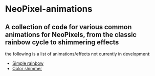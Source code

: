 # NeoPixel-animations
A collection of code for various common animations for NeoPixels, from the classic rainbow cycle to shimmering effects
---
the following is a list of animations/effects not currently in development:
- [Simple rainbow](SimpleRainbow.ino)
- [Color shimmer](ColorShimmer.ino)
